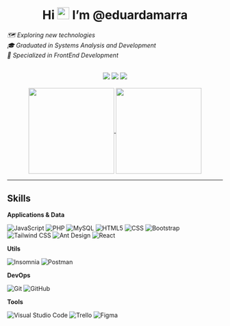 <h1 align="center">Hi <img src="https://media.giphy.com/media/hvRJCLFzcasrR4ia7z/giphy.gif" width="28"> I’m @eduardamarra</h1>

<div align="center">
  <h6 align="justify">
   🗺️ Exploring new technologies<br>
   🎓 Graduated in Systems Analysis and Development<br>
   💼 Specialized in FrontEnd Development
  </h6>
</div>

 <a href="https://github.com/GruDev325/GruDev325/"> </a>
<div align="center"> 
  <a href="https://instagram.com/eduardamarra" target="_blank"><img src="https://img.shields.io/badge/-Instagram-%23E4405F?style=for-the-badge&logo=instagram&logoColor=white" target="_blank"></a>
  <a href = "mailto:eduardagmarra@gmail.com"><img src="https://img.shields.io/badge/-Gmail-%23333?style=for-the-badge&logo=gmail&logoColor=white" target="_blank"></a>
  <a href="https://www.linkedin.com/in/eduardamarra" target="_blank"><img src="https://img.shields.io/badge/-LinkedIn-%230077B5?style=for-the-badge&logo=linkedin&logoColor=white" target="_blank"></a> 
</div>
<br />
<div align="center">
  <a href="https://github.com/eduardamarra">
  <img height=200 align="center" src="https://github-readme-stats.vercel.app/api?username=eduardamarra&theme=dracula" />
</a>
<a href="https://github.com/eduardamarra">
  <img height=200 align="center" src="https://github-readme-stats.vercel.app/api/top-langs?username=eduardamarra&layout=compact&theme=dracula&langs_count=8&card_width=320" />
</a>
</div>
<hr/>


## Skills

**Applications & Data**

![JavaScript](https://img.shields.io/badge/-JavaScript-333333?style=flat&logo=javascript)
![PHP](https://img.shields.io/badge/-PHP-333333?style=flat&logo=php)
![MySQL](https://img.shields.io/badge/-MySQL-333333?style=flat&logo=mysql)
![HTML5](https://img.shields.io/badge/-HTML5-333333?style=flat&logo=HTML5)
![CSS](https://img.shields.io/badge/-CSS-333333?style=flat&logo=CSS3&logoColor=1572B6)
![Bootstrap](https://img.shields.io/badge/-Bootstrap-333333?style=flat&logo=bootstrap)
![Tailwind CSS](https://img.shields.io/badge/-TailwindCSS-333333?style=flat&logo=tailwind-css)
![Ant Design](https://img.shields.io/badge/-AntDesign-333333?style=flat&logo=antdesign)
![React](https://img.shields.io/badge/-React-333333?style=flat&logo=react)

**Utils**

![Insomnia](https://img.shields.io/badge/-Insomnia-333333?style=flat&logo=insomnia)
![Postman](https://img.shields.io/badge/-Postman-333333?style=flat&logo=postman)

**DevOps**

![Git](https://img.shields.io/badge/-Git-333333?style=flat&logo=git)
![GitHub](https://img.shields.io/badge/-GitHub-333333?style=flat&logo=github)

**Tools**

![Visual Studio Code](https://img.shields.io/badge/-Visual%20Studio%20Code-333333?style=flat&logo=visual-studio-code&logoColor=007ACC)
![Trello](https://img.shields.io/badge/-Trello-333333?style=flat&logo=trello&logoColor=007ACC)
![Figma](https://img.shields.io/badge/-Figma-333333?style=flat&logo=figma&logoColor=007ACC)
